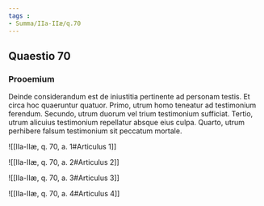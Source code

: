 ```yaml
---
tags : 
- Summa/IIa-IIæ/q.70
---
```


## Quaestio 70

### Prooemium

Deinde considerandum est de iniustitia pertinente ad personam testis. Et circa hoc quaeruntur quatuor. Primo, utrum homo teneatur ad testimonium ferendum. Secundo, utrum duorum vel trium testimonium sufficiat. Tertio, utrum alicuius testimonium repellatur absque eius culpa. Quarto, utrum perhibere falsum testimonium sit peccatum mortale.

![[IIa-IIæ, q. 70, a. 1#Articulus 1]]

![[IIa-IIæ, q. 70, a. 2#Articulus 2]]

![[IIa-IIæ, q. 70, a. 3#Articulus 3]]

![[IIa-IIæ, q. 70, a. 4#Articulus 4]]

